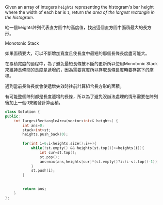 Given an array of integers `heights` representing the histogram's bar height where the width of each bar is `1`, return _the area of the largest rectangle in the histogram_.

給一個heights陣列代表直方圖中的高度值，找出這個直方圖中面積最大的長方形。

Monotonic Stack

如果面積要大，可以不斷增加寬度且使長度中最短的那個長條長度盡可能大。

在累積寬度的過程中，為了避免最短長條被不斷的更新所以使用Monotonic Stack來維持長條間的長度是遞增的，因為需要寬度所以存取長條長度時要存當下的座標。

遇到當前長條長度會使遞增失效時往前計算組合長方形的面積。

有可能整個陣列都是長度遞增的長條，所以為了避免沒辦法處理的情形需要在陣列後加上一個0來觸發計算面積。
```cpp
class Solution {
public:
    int largestRectangleArea(vector<int>& heights) {
        int ans=0;
        stack<int>st;
        heights.push_back(0);
        
        for(int i=0;i<heights.size();i++){
            while(!st.empty() && heights[st.top()]>=heights[i]){
                int cur=st.top();
                st.pop();
                ans=max(ans,heights[cur]*(st.empty()?i:(i-st.top()-1)));
            }
            st.push(i);
        }
        
        
        return ans;
    }
};
```